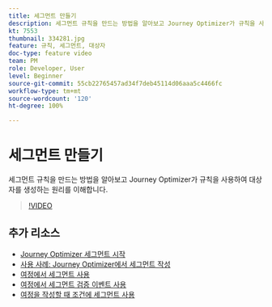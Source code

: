 ```yaml
---
title: 세그먼트 만들기
description: 세그먼트 규칙을 만드는 방법을 알아보고 Journey Optimizer가 규칙을 사용하여 대상자를 생성하는 원리를 이해합니다.
kt: 7553
thumbnail: 334281.jpg
feature: 규칙, 세그먼트, 대상자
doc-type: feature video
team: PM
role: Developer, User
level: Beginner
source-git-commit: 55cb22765457ad34f7deb45114d06aaa5c4466fc
workflow-type: tm+mt
source-wordcount: '120'
ht-degree: 100%

---
```



# 세그먼트 만들기

세그먼트 규칙을 만드는 방법을 알아보고 Journey Optimizer가 규칙을 사용하여 대상자를 생성하는 원리를 이해합니다.

>[!VIDEO](https://video.tv.adobe.com/v/334281?quality=12)

## 추가 리소스

* [Journey Optimizer 세그먼트 시작](https://experienceleague.adobe.com/docs/journey-optimizer/using/segment/about-segments.html?lang=ko)
* [사용 사례: Journey Optimizer에서 세그먼트 작성](https://experienceleague.adobe.com/docs/journey-optimizer/using/segment/creating-a-segment.html?lang=ko)
* [여정에서 세그먼트 사용](https://experienceleague.adobe.com/docs/journey-optimizer/using/orchestrate-journeys/about-journey-building/read-segment.html?lang=ko)
* [여정에서 세그먼트 검증 이벤트 사용](https://experienceleague.adobe.com/docs/journey-optimizer/using/orchestrate-journeys/about-journey-building/segment-qualification-events.html?lang=ko)
* [여정을 작성할 때 조건에 세그먼트 사용](https://experienceleague.adobe.com/docs/journey-optimizer/using/orchestrate-journeys/about-journey-building/condition-activity.html?lang=ko#using-a-segment)
